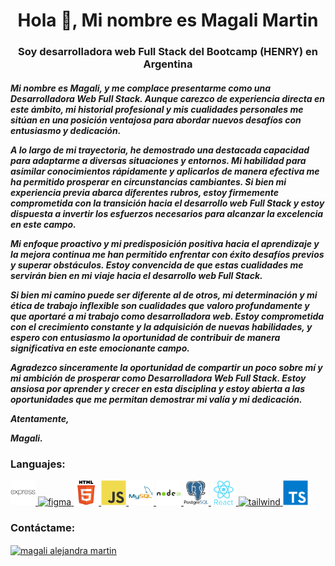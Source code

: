 <h1 align="center">Hola 👋, Mi nombre es Magali Martin</h1>
<h3 align="center">Soy desarrolladora web Full Stack del Bootcamp (HENRY) en Argentina</h3>

<h5>Mi nombre es Magali, y me complace presentarme como una Desarrolladora Web Full Stack. Aunque carezco de experiencia directa en este ámbito, mi historial profesional y mis cualidades personales me sitúan en una posición ventajosa para abordar nuevos desafíos con entusiasmo y dedicación.

A lo largo de mi trayectoria, he demostrado una destacada capacidad para adaptarme a diversas situaciones y entornos. Mi habilidad para asimilar conocimientos rápidamente y aplicarlos de manera efectiva me ha permitido prosperar en circunstancias cambiantes. Si bien mi experiencia previa abarca diferentes rubros, estoy firmemente comprometida con la transición hacia el desarrollo web Full Stack y estoy dispuesta a invertir los esfuerzos necesarios para alcanzar la excelencia en este campo.

Mi enfoque proactivo y mi predisposición positiva hacia el aprendizaje y la mejora continua me han permitido enfrentar con éxito desafíos previos y superar obstáculos. Estoy convencida de que estas cualidades me servirán bien en mi viaje hacia el desarrollo web Full Stack.

Si bien mi camino puede ser diferente al de otros, mi determinación y mi ética de trabajo inflexible son cualidades que valoro profundamente y que aportaré a mi trabajo como desarrolladora web. Estoy comprometida con el crecimiento constante y la adquisición de nuevas habilidades, y espero con entusiasmo la oportunidad de contribuir de manera significativa en este emocionante campo.

Agradezco sinceramente la oportunidad de compartir un poco sobre mí y mi ambición de prosperar como Desarrolladora Web Full Stack. Estoy ansiosa por aprender y crecer en esta disciplina y estoy abierta a las oportunidades que me permitan demostrar mi valía y mi dedicación.

Atentamente,

Magali. </h5>

<h3 align="left">Languajes:</h3>
<p align="left"> <a href="https://expressjs.com" target="_blank" rel="noreferrer"> <img src="https://raw.githubusercontent.com/devicons/devicon/master/icons/express/express-original-wordmark.svg" alt="express" width="40" height="40"/> </a> <a href="https://www.figma.com/" target="_blank" rel="noreferrer"> <img src="https://www.vectorlogo.zone/logos/figma/figma-icon.svg" alt="figma" width="40" height="40"/> </a> <a href="https://www.w3.org/html/" target="_blank" rel="noreferrer"> <img src="https://raw.githubusercontent.com/devicons/devicon/master/icons/html5/html5-original-wordmark.svg" alt="html5" width="40" height="40"/> </a> <a href="https://developer.mozilla.org/en-US/docs/Web/JavaScript" target="_blank" rel="noreferrer"> <img src="https://raw.githubusercontent.com/devicons/devicon/master/icons/javascript/javascript-original.svg" alt="javascript" width="40" height="40"/> </a> <a href="https://www.mysql.com/" target="_blank" rel="noreferrer"> <img src="https://raw.githubusercontent.com/devicons/devicon/master/icons/mysql/mysql-original-wordmark.svg" alt="mysql" width="40" height="40"/> </a> <a href="https://nodejs.org" target="_blank" rel="noreferrer"> <img src="https://raw.githubusercontent.com/devicons/devicon/master/icons/nodejs/nodejs-original-wordmark.svg" alt="nodejs" width="40" height="40"/> </a> <a href="https://www.postgresql.org" target="_blank" rel="noreferrer"> <img src="https://raw.githubusercontent.com/devicons/devicon/master/icons/postgresql/postgresql-original-wordmark.svg" alt="postgresql" width="40" height="40"/> </a> <a href="https://reactjs.org/" target="_blank" rel="noreferrer"> <img src="https://raw.githubusercontent.com/devicons/devicon/master/icons/react/react-original-wordmark.svg" alt="react" width="40" height="40"/> </a> <a href="https://tailwindcss.com/" target="_blank" rel="noreferrer"> <img src="https://www.vectorlogo.zone/logos/tailwindcss/tailwindcss-icon.svg" alt="tailwind" width="40" height="40"/> </a> <a href="https://www.typescriptlang.org/" target="_blank" rel="noreferrer"> <img src="https://raw.githubusercontent.com/devicons/devicon/master/icons/typescript/typescript-original.svg" alt="typescript" width="40" height="40"/> </a> </p>

<h3 align="left">Contáctame:</h3>
<p align="left">
<a href="https://www.linkedin.com/in/magali-alejandra-martin/" target="blank"><img align="center" src="https://raw.githubusercontent.com/rahuldkjain/github-profile-readme-generator/master/src/images/icons/Social/linked-in-alt.svg" alt="magali alejandra martin" height="30" width="40" /></a>
</p>
